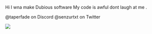 Hi
I wna make Dubious software
My code is awful dont laugh at me .

@taperfade on Discord
@senzurtxt on Twitter


<img src="https://github-readme-stats.vercel.app/api/top-langs/?username=senzur"/>
